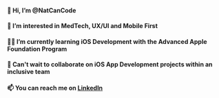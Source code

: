 #### 👋 Hi, I’m @NatCanCode
#### 👀 I’m interested in MedTech, UX/UI and Mobile First
#### 👩‍💻 I’m currently learning iOS Development with the Advanced Apple Foundation Program
#### 🤝 Can't wait to collaborate on iOS App Development projects within an inclusive team
#### 📫 You can reach me on [LinkedIn]

[LinkedIn]: https://www.linkedin.com/in/nathaliepiat/?locale=en_US

<!---
NatCanCode/NatCanCode is a ✨ special ✨ repository because its `README.md` (this file) appears on your GitHub profile.
You can click the Preview link to take a look at your changes.
--->
